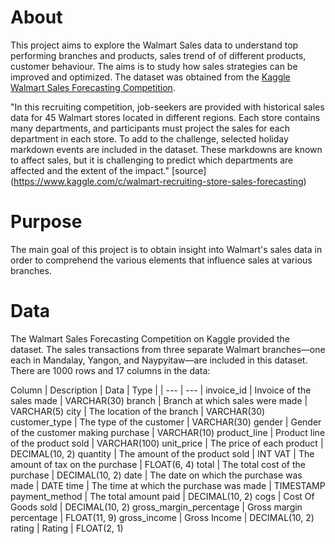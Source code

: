 # About
This project aims to explore the Walmart Sales data to understand top performing branches and products, sales trend of of different products, customer behaviour. The aims is to study how sales strategies can be improved and optimized. The dataset was obtained from the [Kaggle Walmart Sales Forecasting Competition](https://www.kaggle.com/c/walmart-recruiting-store-sales-forecasting).

"In this recruiting competition, job-seekers are provided with historical sales data for 45 Walmart stores located in different regions. Each store contains many departments, and participants must project the sales for each department in each store. To add to the challenge, selected holiday markdown events are included in the dataset. These markdowns are known to affect sales, but it is challenging to predict which departments are affected and the extent of the impact." [source] (https://www.kaggle.com/c/walmart-recruiting-store-sales-forecasting)

# Purpose
The main goal of this project is to obtain insight into Walmart's sales data in order to comprehend the various elements that influence sales at various branches.

# Data
The Walmart Sales Forecasting Competition on Kaggle provided the dataset. The sales transactions from three separate Walmart branches—one each in Mandalay, Yangon, and Naypyitaw—are included in this dataset. There are 1000 rows and 17 columns in the data:

Column |	Description |	Data | Type |
| --- | --- |
invoice_id |	Invoice of the sales made	| VARCHAR(30)
branch	| Branch at which sales were made |	VARCHAR(5)
city |	The location of the branch |	VARCHAR(30)
customer_type |	The type of the customer |	VARCHAR(30)
gender |	Gender of the customer making purchase	| VARCHAR(10)
product_line | 	Product line of the product sold |	VARCHAR(100)
unit_price |	The price of each product |	DECIMAL(10, 2)
quantity |	The amount of the product sold | INT
VAT	| The amount of tax on the purchase	| FLOAT(6, 4)
total	| The total cost of the purchase |	DECIMAL(10, 2)
date |	The date on which the purchase was made |	DATE
time |	The time at which the purchase was made	| TIMESTAMP
payment_method |	The total amount paid	| DECIMAL(10, 2)
cogs |	Cost Of Goods sold	| DECIMAL(10, 2)
gross_margin_percentage |	Gross margin percentage |	FLOAT(11, 9)
gross_income |	Gross Income |	DECIMAL(10, 2)
rating |	Rating |	FLOAT(2, 1)
